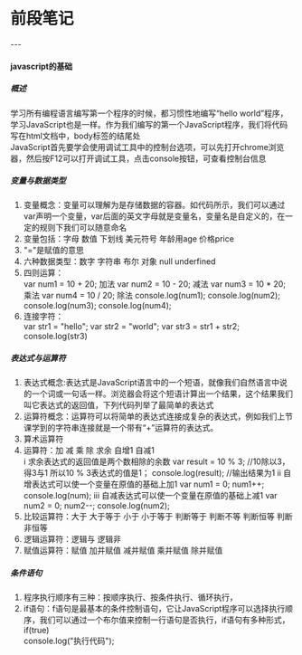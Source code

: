 # 前段笔记
---<br>
#### javascript的基础<br>
##### 概述<br>
学习所有编程语言编写第一个程序的时候，都习惯性地编写“hello world”程序，学习JavaScript也是一样。作为我们编写的第一个JavaScript程序，我们将代码写在html文档中，body标签的结尾处<br>
JavaScript首先要学会使用调试工具中的控制台选项，可以先打开chrome浏览器，然后按F12可以打开调试工具，点击console按钮，可查看控制台信息<br>
##### 变量与数据类型<br>
1. 变量概念：变量可以理解为是存储数据的容器。如代码所示，我们可以通过var声明一个变量，var后面的英文字母就是变量名，变量名是自定义的，在一定的规则下我们可以随意命名<br>
2. 变量包括：字母 数值 下划线 美元符号 年龄用age 价格price<br>
3. "="是赋值的意思<br>
4. 六种数据类型：数字 字符串 布尔 对象 null underfined<br>
5. 四则运算：<br>
var num1 = 10 + 20; 加法
var num2 = 10 - 20; 减法
var num3 = 10 * 20; 乘法
var num4 = 10 / 20; 除法
console.log(num1);
console.log(num2);
console.log(num3);
console.log(num4);<br>
6. 连接字符：<br>
var str1 = "hello";
var str2 = "world";
var str3 = str1 + str2;
console.log(str3)
##### 表达式与运算符<br>
1. 表达式概念:表达式是JavaScript语言中的一个短语，就像我们自然语言中说的一个词或一句话一样。浏览器会将这个短语计算出一个结果，这个结果我们叫它表达式的返回值，下列代码列举了最简单的表达式<br>
2. 运算符概念：运算符可以将简单的表达式连接成复杂的表达式，例如我们上节课学到的字符串连接就是一个带有“+”运算符的表达式。<br>
3. 算术运算符<br>
4. 运算符：加 减 乘 除 求余 自增1 自减1<br>
i  求余表达式的返回值是两个数相除的余数
   var result = 10 % 3;  //10除以3，得3与1 所以10 % 3表达式的值是1；
   console.log(result);  //输出结果为1
ii  自增表达式可以使一个变量在原值的基础上加1
   var num1 = 0;
   num1++;  
   console.log(num);
iii  自减表达式可以使一个变量在原值的基础上减1
   var num2 = 0;
   num2--;
   console.log(num2);<br>
5. 比较运算符：大于 大于等于 小于 小于等于 判断等于 判断不等 判断恒等 判断非恒等<br>
6. 逻辑运算符：逻辑与 逻辑非<br>
7. 赋值运算符：赋值 加并赋值 减并赋值 乘并赋值 除并赋值<br>
##### 条件语句<br>
1. 程序执行顺序有三种：按顺序执行、按条件执行、循环执行，<br>
2. if语句：f语句是最基本的条件控制语句，它让JavaScript程序可以选择执行顺序，我们可以通过一个布尔值来控制一行语句是否执行，if语句有多种形式，<br>
  if(true)  
    console.log("执行代码");
